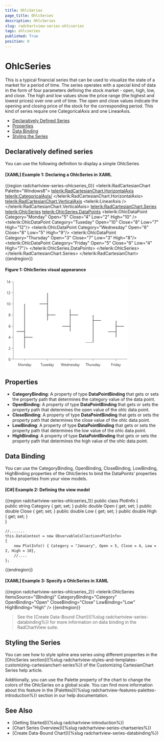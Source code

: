 ```yaml
---
title: OhlcSeries
page_title: OhlcSeries
description: OhlcSeries
slug: radchartview-series-ohlcseries
tags: ohlcseries
published: True
position: 0
---
```

# OhlcSeries

This is a typical financial series that can be used to visualize the state of a market for a period of time. The series operates with a special kind of data in the form of four parameters defining the stock market - open, high, low, and close. The high and low values show the price range (the highest and lowest prices) over one unit of time. The open and close values indicate the opening and closing price of the stock for the corresponding period. This kind of series require one CategoricalAxis and one LinearAxis.

* [Declaratively Defined Series](#declaratively-defined-series)
* [Properties](#properties)
* [Data Binding](#data-binding)
* [Styling the Series](#styling-the-series)

## Declaratively defined series

You can use the following definition to display a simple OhlcSeries

#### __[XAML] Example 1: Declaring a OhlcSeries in XAML__
{{region radchartview-series-ohlcseries_0}}
	<telerik:RadCartesianChart Palette="Windows8">
	<telerik:RadCartesianChart.HorizontalAxis>
		<telerik:CategoricalAxis/>
	</telerik:RadCartesianChart.HorizontalAxis>
	<telerik:RadCartesianChart.VerticalAxis>
		<telerik:LinearAxis />
	</telerik:RadCartesianChart.VerticalAxis>
	<telerik:RadCartesianChart.Series>
		<telerik:OhlcSeries>
			<telerik:OhlcSeries.DataPoints>
				<telerik:OhlcDataPoint Category="Monday" Open="5" Close="4" Low="2" High="10" />
				<telerik:OhlcDataPoint Category="Tuseday" Open="10" Close="8" Low="7" High="12"/>
				<telerik:OhlcDataPoint Category="Wednesday" Open="6" Close="8" Low="5" High="9"/>
				<telerik:OhlcDataPoint Category="Thursday" Open="3" Close="7" Low="3" High="8"/>
				<telerik:OhlcDataPoint Category="Friday" Open="5" Close="6" Low="4" High="7"/>
			</telerik:OhlcSeries.DataPoints>
		</telerik:OhlcSeries>
	</telerik:RadCartesianChart.Series>
	</telerik:RadCartesianChart>
{{endregion}}

#### __Figure 1: OhlcSeries visual appearance__
![radchartview-series-ohlcseries](images/radchartview-series-ohlcseries.png)

## Properties

* __CategoryBinding__: A property of type __DataPointBinding__ that gets or sets the property path that determines the category value of the data point.
* __OpenBinding__: A property of type __DataPointBinding__ that gets or sets the property path that determines the open value of the ohlc data point.
* __CloseBinding__: A property of type __DataPointBinding__ that gets or sets the property path that determines the close value of the ohlc data point.
* __LowBinding__: A property of type __DataPointBinding__ that gets or sets the property path that determines the low value of the ohlc data point.
* __HighBinding__: A property of type __DataPointBinding__ that gets or sets the property path that determines the high value of the ohlc data point.

## Data Binding

You can use the CategoryBinding, OpenBinding, CloseBinding, LowBinding, HighBinding properties of the OhlcSeries to bind the DataPoints’ properties to the properties from your view models.

#### __[C#] Example 2: Defining the view model__

{{region radchartview-series-ohlcseries_1}}
	public class PlotInfo
    {	
        public string Category { get; set; }
        public double Open { get; set; }
		public double Close { get; set; }
		public double Low { get; set; }
		public double High { get; set; }		
    }

	//.......
	this.DataContext = new ObservableCollection<PlotInfo>
	{
		new PlotInfo() { Category = "January", Open = 5, Close = 4, Low = 2, High = 10},
		//....
	};
{{endregion}}	

#### __[XAML] Example 3: Specify a OhlcSeries in XAML__
{{region radchartview-series-ohlcseries_2}}	
	<telerik:OhlcSeries ItemsSource="{Binding}" CategoryBinding="Category" OpenBinding="Open" CloseBinding="Close" LowBinding="Low" HighBinding="High" />
{{endregion}}

>See the [Create Data-Bound Chart]({%slug radchartview-series-databinding%}) for more information on data binding in the RadChartView suite.

## Styling the Series

You can see how to style spline area series using different properties in the [OhlcSeries section]({%slug radchartview-styles-and-templates-customizing-cartesianchart-series%}) of the Customizing CartesianChart Series help article.

Additionally, you can use the Palette property of the chart to change the colors of the OhlcSeries on a global scale. You can find more information about this feature in the [Palettes]({%slug radchartview-features-palettes-introduction%}) section in our help documentation.

## See Also
 * [Getting Started]({%slug radchartview-introduction%})
 * [Chart Series Overview]({%slug radchartview-series-chartseries%})
 * [Create Data-Bound Chart]({%slug radchartview-series-databinding%})